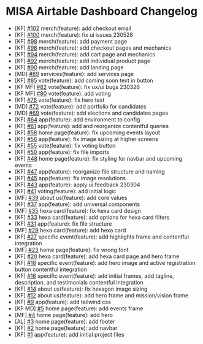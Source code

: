 # MISA Airtable Dashboard Changelog

<!--
Changelog Format
### TL; DR
- [Initials of Dev] [#issue number](issue link on GitHub) {issue title}
-->

- [KF] [#102](https://github.com/ateneomisa/MISA-Website/issues/102) merch(feature): add checkout email
- [KF] [#100](https://github.com/ateneomisa/MISA-Website/issues/100) merch(feature): fix ui issues 230528
- [KF] [#98](https://github.com/ateneomisa/MISA-Website/issues/98) merch(feature): add payment page
- [KF] [#96](https://github.com/ateneomisa/MISA-Website/issues/96) merch(feature): add checkout pages and mechanics
- [KF] [#94](https://github.com/ateneomisa/MISA-Website/issues/94) merch(feature): add cart page and mechanics
- [KF] [#92](https://github.com/ateneomisa/MISA-Website/issues/92) merch(feature): add individual product page
- [KF] [#90](https://github.com/ateneomisa/MISA-Website/issues/90) merch(feature): add landing page
- [MD] [#89](https://github.com/ateneomisa/MISA-Website/issues/89) services(feature): add services page
- [KF] [#85](https://github.com/ateneomisa/MISA-Website/issues/85) vote(feature): add coming soon text in button
- [KF MF] [#82](https://github.com/ateneomisa/MISA-Website/issues/82) vote(feature): fix ux/ui bugs 230326
- [KF MF] [#80](https://github.com/ateneomisa/MISA-Website/issues/80) vote(feature): add voting
- [KF] [#76](https://github.com/Ateneo-MISA/MISA-Website/issues/76) vote(feature): fix hero text
- [MD] [#72](https://github.com/Ateneo-MISA/MISA-Website/issues/72) vote(feature): add portfolio for candidates
- [MD] [#69](https://github.com/Ateneo-MISA/MISA-Website/issues/69) vote(feature): add elections and candidates pages
- [KF] [#64](https://github.com/Ateneo-MISA/MISA-Website/issues/64) app(feature): add environment to config
- [KF] [#61](https://github.com/Ateneo-MISA/MISA-Website/issues/61) app(feature): add and reorganize contentful queries
- [KF] [#58](https://github.com/Ateneo-MISA/MISA-Website/issues/58) home page(feature): fix upcoming events layout
- [KF] [#56](https://github.com/Ateneo-MISA/MISA-Website/issues/56) app(feature): fix image sizing at higher screens
- [KF] [#55](https://github.com/Ateneo-MISA/MISA-Website/issues/55) vote(feature): fix voting button
- [KF] [#50](https://github.com/Ateneo-MISA/MISA-Website/issues/50) app(feature): fix file imports
- [KF] [#48](https://github.com/Ateneo-MISA/MISA-Website/issues/48) home page(feature): fix styling for navbar and upcoming events
- [KF] [#47](https://github.com/Ateneo-MISA/MISA-Website/issues/47) app(feature): reorganize file structure and naming
- [KF] [#45](https://github.com/Ateneo-MISA/MISA-Website/issues/45) app(feature): fix image resolutions
- [KF] [#43](https://github.com/Ateneo-MISA/MISA-Website/issues/43) app(feature): apply ui feedback 230304
- [KF] [#41](https://github.com/Ateneo-MISA/MISA-Website/issues/41) voting(feature): add initial logic
- [MF] [#39](https://github.com/Ateneo-MISA/MISA-Website/issues/39) about us(feature): add core values
- [KF] [#37](https://github.com/Ateneo-MISA/MISA-Website/issues/37) app(feature): add universal components
- [MF] [#35](https://github.com/Ateneo-MISA/MISA-Website/issues/35) hexa card(feature): fix hexa card design
- [KF] [#33](https://github.com/Ateneo-MISA/MISA-Website/issues/33) hexa card(feature): add options for hexa card filters
- [KF] [#31](https://github.com/Ateneo-MISA/MISA-Website/issues/31) app(feature): fix file structure
- [MF] [#29](https://github.com/Ateneo-MISA/MISA-Website/issues/29) hexa card(feature): add hexa card
- [KF] [#27](https://github.com/Ateneo-MISA/MISA-Website/issues/27) specific event(feature): add highlights frame and contentful integration
- [MF] [#23](https://github.com/Ateneo-MISA/MISA-Website/issues/23) home page(feature): fix wrong font
- [KF] [#20](https://github.com/Ateneo-MISA/MISA-Website/issues/20) hexa card(feature): add hexa card page and hero frame
- [KF] [#18](https://github.com/Ateneo-MISA/MISA-Website/issues/18) specific event(feature): add hero image and active registration button contentful integration
- [KF] [#16](https://github.com/Ateneo-MISA/MISA-Website/issues/16) specific event(feature): add initial frames, add tagline, description, and testimonials contentful integration
- [KF] [#14](https://github.com/Ateneo-MISA/MISA-Website/issues/14) about us(feature): fix hexagon image sizing
- [KF] [#12](https://github.com/Ateneo-MISA/MISA-Website/issues/12) about us(feature): add hero frame and mission/vision frame
- [KF] [#9](https://github.com/Ateneo-MISA/MISA-Website/issues/9) app(feature): add tailwind css
- [KF MD] [#5](https://github.com/Ateneo-MISA/MISA-Website/issues/5) home page(feature): add events frame
- [MF] [#4](https://github.com/Ateneo-MISA/MISA-Website/issues/4) home page(feature): add hero
- [AL] [#3](https://github.com/Ateneo-MISA/MISA-Website/issues/3) home page(feature): add footer
- [KF] [#2](https://github.com/Ateneo-MISA/MISA-Website/issues/2) home page(feature): add navbar
- [KF] [#1](https://github.com/Ateneo-MISA/MISA-Website/issues/1) app(feature): add initial project files

